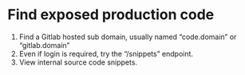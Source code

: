 # Find exposed production code
1. Find a Gitlab hosted sub domain, usually named “code.domain” or “gitlab.domain”
2. Even if login is required, try the “/snippets” endpoint.
3. View internal source code snippets.
